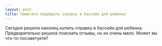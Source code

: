```yaml
---
layout: post 
title: Помогите подобрать справку в бассейн для ребенка 
--- 
```

Сегодня решила наконец купить справку в бассейн для ребенка. Предварительно решила поискать отзывы, но их очень мало. Может вы что-то посоветуете?